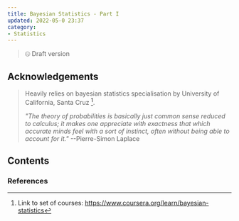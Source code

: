 ```yaml
---
title: Bayesian Statistics - Part I
updated: 2022-05-0 23:37
category: 
- Statistics
---
```


> 🤐 Draft version

## Acknowledgements

> Heavily relies on bayesian statistics specialisation by University of California, Santa Cruz [^1].
>
>  *"The theory of probabilities is basically just common sense reduced to calculus; it makes one appreciate with exactness that which accurate minds feel with a sort of instinct, often without being able to account for it."* --Pierre-Simon Laplace

<div class="divider"></div>

## Contents


<div class="divider"></div>


<div class="divider"></div>

### References

[^1]: Link to set of courses: https://www.coursera.org/learn/bayesian-statistics
